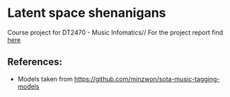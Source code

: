 # Latent space shenanigans
Course project for DT2470 - Music Infomatics//
For the project report find [here](https://github.com/Adhithyan8/musical-shrooms/blob/master/Group-13-project-report.pdf)



## References:
 - Models taken from https://github.com/minzwon/sota-music-tagging-models
